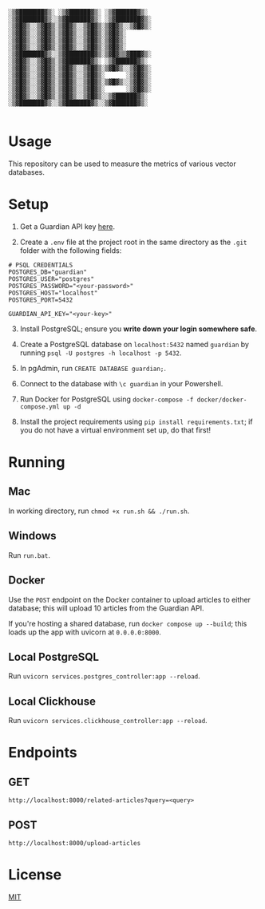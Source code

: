 ```
░▒▓███████▓▒░ ░▒▓██████▓▒░ ░▒▓██████▓▒░       ░▒▓███████▓▒░░▒▓███████▓▒░ ░▒▓███████▓▒░ 
░▒▓█▓▒░░▒▓█▓▒░▒▓█▓▒░░▒▓█▓▒░▒▓█▓▒░░▒▓█▓▒░      ░▒▓█▓▒░░▒▓█▓▒░▒▓█▓▒░░▒▓█▓▒░▒▓█▓▒░        
░▒▓█▓▒░░▒▓█▓▒░▒▓█▓▒░░▒▓█▓▒░▒▓█▓▒░             ░▒▓█▓▒░░▒▓█▓▒░▒▓█▓▒░░▒▓█▓▒░▒▓█▓▒░        
░▒▓███████▓▒░░▒▓████████▓▒░▒▓█▓▒▒▓███▓▒░      ░▒▓█▓▒░░▒▓█▓▒░▒▓███████▓▒░ ░▒▓██████▓▒░  
░▒▓█▓▒░░▒▓█▓▒░▒▓█▓▒░░▒▓█▓▒░▒▓█▓▒░░▒▓█▓▒░      ░▒▓█▓▒░░▒▓█▓▒░▒▓█▓▒░░▒▓█▓▒░      ░▒▓█▓▒░ 
░▒▓█▓▒░░▒▓█▓▒░▒▓█▓▒░░▒▓█▓▒░▒▓█▓▒░░▒▓█▓▒░      ░▒▓█▓▒░░▒▓█▓▒░▒▓█▓▒░░▒▓█▓▒░      ░▒▓█▓▒░ 
░▒▓█▓▒░░▒▓█▓▒░▒▓█▓▒░░▒▓█▓▒░░▒▓██████▓▒░       ░▒▓███████▓▒░░▒▓███████▓▒░░▒▓███████▓▒░  
                                                                                                                                
```

# Usage

This repository can be used to measure the metrics of various vector databases.

# Setup

1. Get a Guardian API key [here](https://bonobo.capi.gutools.co.uk/register/developer).

2. Create a `.env` file at the project root in the same directory as the `.git` folder with the following fields:

```
# PSQL CREDENTIALS
POSTGRES_DB="guardian"
POSTGRES_USER="postgres"
POSTGRES_PASSWORD="<your-password>"
POSTGRES_HOST="localhost"
POSTGRES_PORT=5432

GUARDIAN_API_KEY="<your-key>"
```

3. Install PostgreSQL; ensure you **write down your login somewhere safe**.

4. Create a PostgreSQL database on `localhost:5432` named `guardian` by running `psql -U postgres -h localhost -p 5432`.

5. In pgAdmin, run `CREATE DATABASE guardian;`.

6. Connect to the database with `\c guardian` in your Powershell.

7. Run Docker for PostgreSQL using `docker-compose -f docker/docker-compose.yml up -d`

8. Install the project requirements using `pip install requirements.txt`; if you do not have a virtual environment set up, do that first!

# Running

## Mac

In working directory, run 
```chmod +x run.sh && ./run.sh```.

## Windows

Run `run.bat`.

## Docker

Use the `POST` endpoint on the Docker container to upload articles to either database; this will upload 10 articles from the Guardian API.

If you're hosting a shared database, run `docker compose up --build`; this loads up the app with uvicorn at `0.0.0.0:8000`.

## Local PostgreSQL

Run `uvicorn services.postgres_controller:app --reload`.

## Local Clickhouse

Run `uvicorn services.clickhouse_controller:app --reload`.

# Endpoints

## GET

`http://localhost:8000/related-articles?query=<query>`

## POST

`http://localhost:8000/upload-articles`

# License

[MIT](https://choosealicense.com/licenses/mit/)